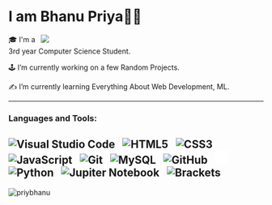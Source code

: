 #  I am Bhanu Priya🙋‍♀️
<img src="https://miro.medium.com/max/1600/0*K2WLMTExLyida7OR.gif" width="440" align='right' >

🎓 I'm a 3rd year Computer Science Student.

🕹 I’m currently working on a few Random Projects.

✍ I’m currently learning Everything About Web Development, ML.


---


### Languages and Tools:

<img alt="Visual Studio Code" width="26px" src="https://cdn.jsdelivr.net/gh/devicons/devicon/icons/vscode/vscode-original.svg"/>&nbsp;&nbsp;
<img alt="HTML5" width="26px" src="https://cdn.jsdelivr.net/gh/devicons/devicon/icons/html5/html5-original.svg"/>&nbsp;&nbsp;
<img alt="CSS3" width="26px" src="https://cdn.jsdelivr.net/gh/devicons/devicon/icons/css3/css3-original.svg" />&nbsp;&nbsp;
<img alt="JavaScript" width="26px" src="https://cdn.jsdelivr.net/gh/devicons/devicon/icons/javascript/javascript-original.svg" />&nbsp;&nbsp;
<img alt="Git" width="26px" src="https://camo.githubusercontent.com/dc9e7e657b4cd5ba7d819d1a9ce61434bd0ddbb94287d7476b186bd783b62279/68747470733a2f2f63646e2e6a7364656c6976722e6e65742f67682f64657669636f6e732f64657669636f6e2f69636f6e732f6769742f6769742d6f726967696e616c2e737667" />&nbsp;&nbsp;
<img alt="MySQL" width="26px" src="https://cdn.jsdelivr.net/gh/devicons/devicon/icons/mysql/mysql-original.svg"/>&nbsp;&nbsp;
<img alt="GitHub" width="26px" src="https://user-images.githubusercontent.com/3369400/139447912-e0f43f33-6d9f-45f8-be46-2df5bbc91289.png"/>&nbsp;&nbsp;
<img alt="Terminal" width="26px" src="https://raw.githubusercontent.com/codeSTACKr/codeSTACKr/master/img/terminal-dark.svg" />&nbsp;&nbsp;
<img alt="Python" width="90px" src="https://camo.githubusercontent.com/27250b9f428b32314f8610e1a996939cc116da5f8c4d8a2f8ed37104275085b8/68747470733a2f2f696d672e736869656c64732e696f2f62616467652f507974686f6e2d3134333534433f7374796c653d666f722d7468652d6261646765266c6f676f3d707974686f6e266c6f676f436f6c6f723d7768697465" />&nbsp;&nbsp;
<img alt="Jupiter Notebook" width="26px" src="https://jupyter.org/assets/homepage/main-logo.svg"/>&nbsp;&nbsp;
<img alt="Brackets" width="42px" length="200px" src="https://w7.pngwing.com/pngs/191/649/png-transparent-blue-square-symbol-trademark-apps-brackets-blue-trademark-rectangle.png" />&nbsp;&nbsp;
---
  <p align="left"> <img src="https://komarev.com/ghpvc/?username=priybhanu&label=Profile%20views&color=0e75b6&style=flat" alt="priybhanu" /> </p>
  

